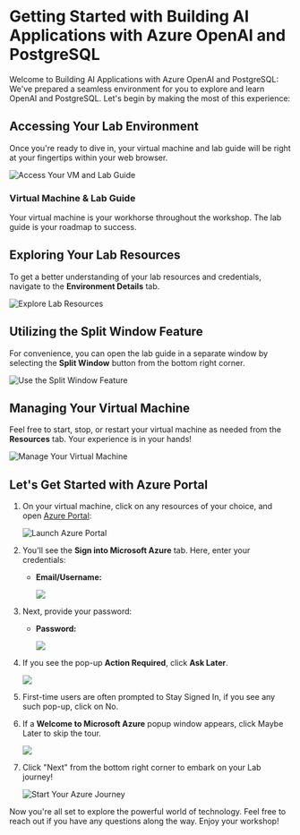 # Getting Started with Building AI Applications with Azure OpenAI and PostgreSQL
 
Welcome to Building AI Applications with Azure OpenAI and PostgreSQL: We've prepared a seamless environment for you to explore and learn OpenAI and PostgreSQL. Let's begin by making the most of this experience:
 
## Accessing Your Lab Environment
 
Once you're ready to dive in, your virtual machine and lab guide will be right at your fingertips within your web browser.
 
![Access Your VM and Lab Guide](media/Lab-01.png)

### Virtual Machine & Lab Guide
 
Your virtual machine is your workhorse throughout the workshop. The lab guide is your roadmap to success.
 
## Exploring Your Lab Resources
 
To get a better understanding of your lab resources and credentials, navigate to the **Environment Details** tab.
 
![Explore Lab Resources](media/enviornment.png)
 
## Utilizing the Split Window Feature
 
For convenience, you can open the lab guide in a separate window by selecting the **Split Window** button from the bottom right corner.
 
![Use the Split Window Feature](media/split.png)
 
## Managing Your Virtual Machine
 
Feel free to start, stop, or restart your virtual machine as needed from the **Resources** tab. Your experience is in your hands!
 
![Manage Your Virtual Machine](media/resources.png)

## Let's Get Started with Azure Portal
 
1. On your virtual machine, click on any resources of your choice, and open [Azure Portal](portal.azure.com):
 
    ![Launch Azure Portal](media/googlechrome.png)
 
2. You'll see the **Sign into Microsoft Azure** tab. Here, enter your credentials:
 
   - **Email/Username:** <inject key="AzureAdUserEmail"></inject>
 
      ![](media/image7.png)
 
3. Next, provide your password:
 
   - **Password:** <inject key="AzureAdUserPassword"></inject>
 
      ![](media/image8.png)

1. If you see the pop-up **Action Required**, click **Ask Later**.
   
     ![](media/asklater.png)

1. First-time users are often prompted to Stay Signed In, if you see any such pop-up, click on No.

1. If a **Welcome to Microsoft Azure** popup window appears, click Maybe Later to skip the tour.
    
     ![](media/maybelater.png)   

1. Click "Next" from the bottom right corner to embark on your Lab journey!
 
    ![Start Your Azure Journey](media/next.png)

Now you're all set to explore the powerful world of technology. Feel free to reach out if you have any questions along the way. Enjoy your workshop!
